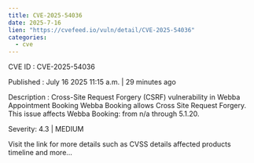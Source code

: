 ```yaml
--- 
title: CVE-2025-54036
date: 2025-7-16
lien: "https://cvefeed.io/vuln/detail/CVE-2025-54036"
categories:
  - cve
---
```


CVE ID : CVE-2025-54036

Published :  July 16
2025
11:15 a.m. | 29 minutes ago

Description : Cross-Site Request Forgery (CSRF) vulnerability in Webba Appointment Booking Webba Booking allows Cross Site Request Forgery. This issue affects Webba Booking: from n/a through 5.1.20.

Severity: 4.3 | MEDIUM

Visit the link for more details
such as CVSS details
affected products
timeline
and more...
